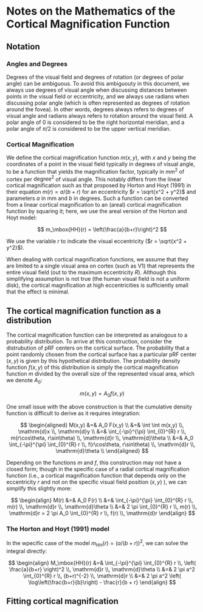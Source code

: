 # Notes on the Mathematics of the Cortical Magnification Function

## Notation

### Angles and Degrees
Degrees of the visual field and degrees of rotation (or degrees of polar angle)
can be ambiguous. To avoid this ambiguouty in this document, we always use
degrees of visual angle when discussing distances between points in the visual
field or eccentricity, and we always use radians when discussing polar angle
(which is often represented as degrees of rotation around the fovea). In other
words, degrees always refers to degrees of visual angle and radians always
refers to rotation around the visual field. A polar angle of 0 is considered to
be the right horizontal meridian, and a polar angle of $\pi / 2$ is considered
to be the upper vertical meridian.

### Cortical Magnification
We define the cortical magnification function $m(x, y)$, with $x$ and $y$ being
the coordinates of a point in the visual field typically in degrees of visual
angle, to be a function that yields the magnification factor, typically in
$\mbox{mm}^2$ of cortex per $\mbox{degree}^2$ of visual angle. This notably
differs from the linear cortical magnification such as that proposed by Horton
and Hoyt (1991) in their equation $m(r) = a / (b + r)$ for an eccentricity $r =
\sqrt{x^2 + y^2}$ and parameters $a$ in mm and $b$ in degrees. Such a function
can be converted from a linear cortical magnification to an (areal) cortical
magnification function by squaring it; here, we use the areal version of the
Horton and Hoyt model:

$$ m_\mbox{HH}(r) = \left(\frac{a}{b+r}\right)^2 $$

We use the variable $r$ to indicate the visual eccentricity ($r = \sqrt{x^2 +
y^2}$).

When dealing with cortical magnification functions, we assume that they are
limited to a single visual area on cortex (such as V1) that represents the
entire visual field (out to the maximum eccentricity $R$). Although this
simplifying assumption is not true (the human visual field is not a uniform
disk), the cortical magnification at high eccentricities is sufficiently small
that the effect is minimal.


## The cortical magnification function as a distribution

The cortical magnification function can be interpreted as analogous to a
probability distribution. To arrive at this construction, consider the
distrubution of pRF centers on the cortical surface. The probability that a
point randomly chosen from the cortical surface has a particular pRF center
$(x, y)$ is given by this hypothetical distribution. The probability density
function $f(x, y)$ of this distribution is simply the cortical magnification
function $m$ divided by the overall size of the represented visual area, which
we denote $A_0$:

$$ m(x, y) = A_0 f(x,y) $$

One small issue with the above construction is that the cumulative density
function is difficult to derive as it requires integration:

$$ \begin{aligned}
M(x,y) &=& A_0 F(x,y) \\
       &=& \int \int m(x,y) \\, \mathrm{d}x \\, \mathrm{d}y \\
       &=& \int_{-\pi}^{\pi} \int_{0}^{R} r \\, m(r\cos\theta, r\sin\theta) \\, \mathrm{d}r \\, \mathrm{d}\theta \\
       &=& A_0 \int_{-\pi}^{\pi} \int_{0}^{R} r \\, f(r\cos\theta, r\sin\theta) \\, \mathrm{d}r \\, \mathrm{d}\theta \\
\end{aligned} $$

Depending on the functions $m$ and $f$, this construction may not have a closed
form; though in the specific case of a radial cortical magnification function
(i.e., a cortical magnification function that depends only on the eccentricity
$r$ and not on the specific visual field position $(x,y)$ ), we can simplify
this slightly more:

$$ \begin{align}
M(r) &=& A_0 F(r) \\
     &=& \int_{-\pi}^{\pi} \int_{0}^{R} r \\, m(r) \\, \mathrm{d}r \\, \mathrm{d}\theta \\
     &=& 2 \pi \int_{0}^{R} r \\, m(r) \\, \mathrm{d}r = 2 \pi A_0 \int_{0}^{R} r \\, f(r) \\, \mathrm{d}r
\end{align} $$

### The Horton and Hoyt (1991) model
In the wpecific case of the model $m_\mbox{HH}(r) = (a / (b + r))^2$, we can
solve the integral directly:

$$ \begin{align}
M_\mbox{HH}(r) &=& \int_{-\pi}^{\pi} \int_{0}^{R} r \\, \left( \frac{a}{b+r} \right)^2 \\, \mathrm{d}r \\, \mathrm{d}\theta \\
    &=& 2 \pi a^2 \int_{0}^{R} r \\, (b+r)^{-2} \\, \mathrm{d}r \\
    &=& 2 \pi a^2 \left( \log\left(\frac{b+r}{b}\right) - \frac{r}{b + r}
\end{align} $$



## Fitting cortical magnification

